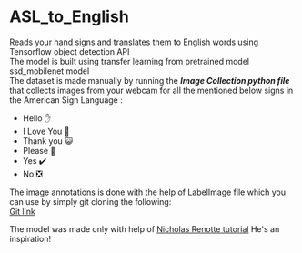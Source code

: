 # ASL_to_English
Reads your hand signs and translates them to English words using Tensorflow object detection API<br>
The model is built using transfer learning from pretrained model ssd_mobilenet model<br>
The dataset is made manually by running the __*Image Collection python file*__ that collects images from your webcam for all the mentioned below signs in the American Sign Language :<br>
* Hello ✋
* I Love You 💙
* Thank you 😺
* Please 🥺
* Yes ✔️
* No ❎

The image annotations is done with the help of LabelImage file which you can use by simply git cloning the following:<br>
[Git link](https://github.com/tzutalin/labelImg)<br>

The model was made only with help of [Nicholas Renotte tutorial](https://youtu.be/pDXdlXlaCco)
He's an inspiration!



